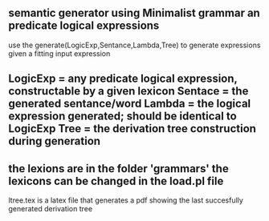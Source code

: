 semantic generator using Minimalist grammar an predicate logical expressions
----------------------------------------------
use the generate(LogicExp,Sentance,Lambda,Tree) to generate 
expressions given a fitting input expression

LogicExp = any predicate logical expression, constructable by a given lexicon
Sentace = the generated sentance/word
Lambda = the logical expression generated; should be identical to LogicExp
Tree = the derivation tree construction during generation
----------------------------------------------
the lexions are in the folder 'grammars' 
the lexicons can be changed in the load.pl file
----------------------------------------------
ltree.tex is a latex file that generates a pdf showing
the last succesfully generated derivation tree

